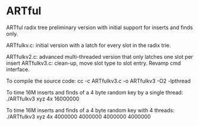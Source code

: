 ARTful
======

ARTful radix tree preliminary version with initial support for inserts and finds only.

ARTfulkv.c:	initial version with a latch for every slot in the radix trie.

ARTfulkv2.c: advanced multi-threaded version that only latches one slot per insert
ARTfulkv3.c: clean-up, move slot type to slot entry. Revamp cmd interface.

To compile the source code:
cc -c ARTfulkv3.c -o ARTfulkv3 -O2 -lpthread

To time 16M inserts and finds of a 4 byte random key by a single thread:
./ARTfulkv3 xyz 4x 16000000

To time 16M inserts and finds of a 4 byte random key with 4 threads:
./ARTfulkv3 xyz 4x 4000000 4000000 4000000 4000000
